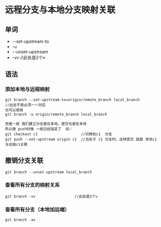 # 远程分支与本地分支映射关联

## 单词

+ --set-upstream-to
+ -u
+ --unset-upstream
+ -vv                                                                          //此处是2个v

## 语法

### 添加本地与远程映射

```git
git branch --set-upstream-to=origin/remote_branch local_branch  
//此处不是必须一一对应
也可以使用
git branch -u origin/remote_branch local_branch

但是一般 我们建立分支是在本地，提交也是在本地
所以做 push时候 一般已经指定了	如：
git checkout c1					   //切换到c1  分支
git push --set-upstream origin c1  //当处于 c1 分支时，这样提交 就是 本地c1与远端c1关联
```

## 撤销分支关联

```git
git branch --unset-upstream local_branch
```

### 查看所有分支的映射关系

```git
git branch -vv					//此处是2个v
```

### 查看所有分支（本地加远端）

```git
git branch -av
```

